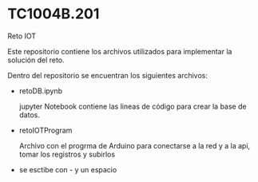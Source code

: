 # TC1004B.201
Reto IOT

Este repositorio contiene los archivos utilizados para implementar la solución del reto.

Dentro del repositorio se encuentran los siguientes archivos:

- retoDB.ipynb

   jupyter Notebook contiene las lineas de código para crear la base de datos.
    
- retoIOTProgram

    Archivo con el progrma de Arduino para conectarse a la red y a la api, tomar los registros y subirlos

- se esctibe con - y un espacio
